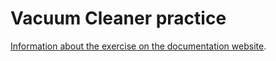 # Vacuum Cleaner practice

[Information about the exercise on the documentation website](https://jderobot.github.io/RoboticsAcademy/exercises/MobileRobots/vacuum_cleaner).